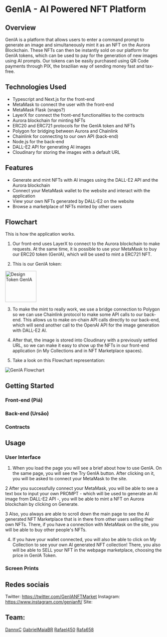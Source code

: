 # GenIA - AI Powered NFT Platform 


## Overview

GenIA is a platform that allows users to enter a command prompt to generate an image and simultaneously mint it as an NFT on the Aurora Blockchain. These NFTs can then be instantly sold on our platform for GenIA tokens, which can be used to pay for the generation of new images using AI prompts. Our tokens can be easily purchased using QR Code payments through PIX, the brazilian way of sending money fast and tax-free.

## Technologies Used
* Typescript and Next.js for the front-end
* MetaMask to connect the user with the front-end
* MetaMask Flask (snaps?)
* LayerX for connect the front-end functionalities to the contracts
* Aurora blockchain for minting NFTs
* ERC20 and ERC721 protocols for the GenIA token and NFTs
* Polygon for bridging between Aurora and Chainlink
* Chainlink for connecting to our own API (back-end)
* Node.js for the back-end
* DALL-E2 API for generating AI images
* Cloudinary for storing the images with a default URL

## Features
* Generate and mint NFTs with AI images using the DALL-E2 API and the Aurora blockchain
* Connect your MetaMask wallet to the website and interact with the application
* View your own NFTs generated by DALL-E2 on the website
* Browse a marketplace of NFTs minted by other users

## Flowchart
This is how the application works.
1. Our front-end uses LayerX to connect to the Aurora blockchain to make requests. At the same time, it is possible to use your MetaMask to buy our ERC20 token (GenIA), which will be used to mint a ERC721 NFT. 

2. This is our GenIA token:

<img width="100" alt="Design Token GenIA" src="https://user-images.githubusercontent.com/101767386/229328402-b598e662-b6e7-41c3-956e-5f516c8dbda4.png">

3. To make the mint to really work, we use a bridge connection to Polygon so we can use Chainlink protocol to make some API calls to our back-end. This allows us to make on-chain API calls directly to our back-end, which will send another call to the OpenAI API for the image generation with DALL-E2 AI.

4. After that, the image is stored into Cloudinary with a previously settled URL, so we can make it easy to show up the NFTs in our front-end application (in My Collections and in NFT Marketplace spaces).

5. Take a look on this Flowchart representation:

![GenIA Flowchart](https://user-images.githubusercontent.com/101767386/229328431-8b60e3cb-7de3-40e6-b69b-d7f9d3d7c4f6.jpg)


## Getting Started
### Front-end (Piá)
### Back-end (Ursão)
### Contracts

## Usage
### User Interface
1. When you load the page you will see a brief about how to use GenIA. On the same page, you will see the Try GenIA button. After clicking on it, you will be asked to connect your MetaMask to the site.

2 After you successfully connect your MetaMask, you will be able to see a text box to input your own PROMPT - which will be used to generate an AI image from DALL-E2 API -, you will be able to mint a NFT on Aurora blockchain by clicking on Generate.

3 Also, you always are able to scroll down the main page to see the AI generated NFT Marketplace that is in there from other users selling their own NFTs. There, if you have a connection with MetaMask on the site, you will be able to buy other people's NFTs.

4. If you have your wallet connected, you will also be able to click on My Collection to see your own AI generated NFT collection! There, you also will be able to SELL your NFT in the webpage marketplace, choosing the price in GenIA Token.

### Screen Prints




## Redes sociais

Twitter: https://twitter.com/GenIANFTMarket
Instagram: https://www.instagram.com/genianft/
Site:


## Team:
[DannxC](https://github.com/DannxC)
[GabrielMaiaBR](https://github.com/GabrielMaiaBR)
[Rafael450](https://github.com/Rafael450)
[Rafa658](https://github.com/Rafa658)
